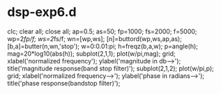 # dsp-exp6.d
clc;
clear all;
close all;
ap=0.5;
as=50;
fp=1000;
fs=2000;
f=5000;
wp=2*fp/f;
ws=2*fs/f;
wn=[wp,ws];
[n]=buttord(wp,ws,ap,as);
[b,a]=butter(n,wn,'stop');
w=0:0.01:pi;
h=freqz(b,a,w);
p=angle(h);
mag=20*log10(abs(h));
subplot(2,1,1);
plot(w/pi,mag);
grid;
xlabel('normalized frequency');
ylabel('magnitude in db-->');
title('magnitude response(band stop filter)');
subplot(2,1,2);
plot(w/pi,p);
grid;
xlabel('normalized frequency-->');
ylabel('phase in radians-->');
title('phase response(bandstop filter)');
